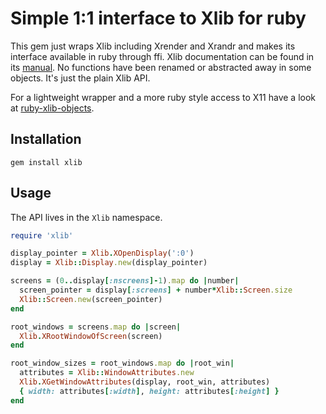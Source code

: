 Simple 1:1 interface to Xlib for ruby
=====================================

This gem just wraps Xlib including Xrender and Xrandr and makes its interface
available in ruby through ffi. Xlib documentation can be found in its
[manual](http://www.x.org/docs/X11/xlib.pdf). No functions have been renamed
or abstracted away in some objects. It's just the plain Xlib API.

For a lightweight wrapper and a more ruby style access to X11 have a look at
[ruby-xlib-objects](https://github.com/christopheraue/ruby-xlib-objects).

Installation
------------
```
gem install xlib
```

Usage
-----
The API lives in the `Xlib` namespace.

```ruby
require 'xlib'

display_pointer = Xlib.XOpenDisplay(':0')
display = Xlib::Display.new(display_pointer)

screens = (0..display[:nscreens]-1).map do |number|
  screen_pointer = display[:screens] + number*Xlib::Screen.size
  Xlib::Screen.new(screen_pointer)
end

root_windows = screens.map do |screen|
  Xlib.XRootWindowOfScreen(screen)
end

root_window_sizes = root_windows.map do |root_win|
  attributes = Xlib::WindowAttributes.new
  Xlib.XGetWindowAttributes(display, root_win, attributes)
  { width: attributes[:width], height: attributes[:height] }
end
```
